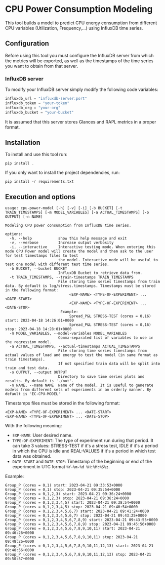 # CPU Power Consumption Modeling

This tool builds a model to predict CPU energy consumption from different CPU variables (Utilization, Frequency,...) using InfluxDB time series.

## Configuration

Before using this tool you must configure the InfluxDB server from which the metrics will be exported, as well as the timestamps of the time series you want to obtain from that server.

### InfluxDB server

To modify your InfluxDB server simply modify the following code variables:

```python
influxdb_url = "influxdb-server:port"
influxdb_token = "your-token"
influxdb_org = "your-org"
influxdb_bucket = "your-bucket"
```

It is assumed that this server stores Glances and RAPL metrics in a proper format.

## Installation

To install and use this tool run:

```
pip install .
```

If you only want to install the project dependencies, run:

```
pip install -r requirements.txt
```

## Execution and options

```shell
usage: cpu-power-model [-h] [-v] [-i] [-b BUCKET] [-t TRAIN_TIMESTAMPS] [-m MODEL_VARIABLES] [-a ACTUAL_TIMESTAMPS] [-o OUTPUT] [-n NAME]

Modeling CPU power consumption from InfluxDB time series.

options:
  -h, --help            show this help message and exit
  -v, --verbose         Increase output verbosity
  -i, --interactive     Interactive testing mode. When entering this mode CPU Power model will create the model and then ask to the user for test timestamps files to test
                        the model. Interactive mode will be useful to test one model with different test time series.
  -b BUCKET, --bucket BUCKET
                        InfluxDB Bucket to retrieve data from.
  -t TRAIN_TIMESTAMPS, --train-timestamps TRAIN_TIMESTAMPS
                        File storing time series timestamps from train data. By default is log/stress.timestamps. Timestamps must be stored in the following format:
                             <EXP-NAME> <TYPE-OF-EXPERIMENT> ... <DATE-START>
                             <EXP-NAME> <TYPE-OF-EXPERIMENT> ... <DATE-STOP>
                         Example:
                             Spread_P&L STRESS-TEST (cores = 0,16) start: 2023-04-18 14:26:01+0000
                             Spread_P&L STRESS-TEST (cores = 0,16) stop: 2023-04-18 14:28:01+0000
  -m MODEL_VARIABLES, --model-variables MODEL_VARIABLES
                        Comma-separated list of variables to use in the regression model.
  -a ACTUAL_TIMESTAMPS, --actual-timestamps ACTUAL_TIMESTAMPS
                        File storing time series timestamps from actual values of load and energy to test the model (in same format as train timestamps).
                        If not specified train data will be split into train and test data.
  -o OUTPUT, --output OUTPUT
                        Directory to save time series plots and results. By default is './out'.
  -n NAME, --name NAME  Name of the model. It is useful to generate models from different sets of experiments in an orderly manner. By default is 'EC-CPU-MODEL'
```


Timestamps files must be stored in the following format:
```shell
<EXP-NAME> <TYPE-OF-EXPERIMENT> ... <DATE-START>
<EXP-NAME> <TYPE-OF-EXPERIMENT> ... <DATE-STOP>
```
With the following meaning:
- `EXP-NAME`: User desired name.
- `TYPE-OF-EXPERIMENT`: The type of experiment run during that period. It can take 3 values: STRESS-TEST if it's a stress test, IDLE if it's a period in which the CPU is idle and REAL-VALUES if it's a period in which test data was obtained.
- `DATE-START` and `DATE-STOP`: Timestamp of the beginning or end of the experiment in UTC format `%Y-%m-%d %H:%M:%S%z`.

Example:
```shell
Group_P (cores = 0,1) start: 2023-04-21 09:33:53+0000
Group_P (cores = 0,1) stop: 2023-04-21 09:35:54+0000
Group_P (cores = 0,1,2,3) start: 2023-04-21 09:36:24+0000
Group_P (cores = 0,1,2,3) stop: 2023-04-21 09:38:24+0000
Group_P (cores = 0,1,2,3,4,5) start: 2023-04-21 09:38:54+0000
Group_P (cores = 0,1,2,3,4,5) stop: 2023-04-21 09:40:54+0000
Group_P (cores = 0,1,2,3,4,5,6,7) start: 2023-04-21 09:41:24+0000
Group_P (cores = 0,1,2,3,4,5,6,7) stop: 2023-04-21 09:43:25+0000
Group_P (cores = 0,1,2,3,4,5,6,7,8,9) start: 2023-04-21 09:43:55+0000
Group_P (cores = 0,1,2,3,4,5,6,7,8,9) stop: 2023-04-21 09:45:56+0000
Group_P (cores = 0,1,2,3,4,5,6,7,8,9,10,11) start: 2023-04-21 09:46:26+0000
Group_P (cores = 0,1,2,3,4,5,6,7,8,9,10,11) stop: 2023-04-21 09:48:26+0000
Group_P (cores = 0,1,2,3,4,5,6,7,8,9,10,11,12,13) start: 2023-04-21 09:48:56+0000
Group_P (cores = 0,1,2,3,4,5,6,7,8,9,10,11,12,13) stop: 2023-04-21 09:50:57+0000
```
